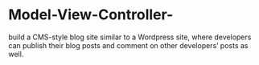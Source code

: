 # Model-View-Controller-
build a CMS-style blog site similar to a Wordpress site, where developers can publish their blog posts and comment on other developers’ posts as well.
